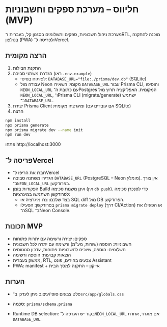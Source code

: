 # חליווס – מערכת ספקים וחשבוניות (MVP)

מערכת ניהול חשבוניות, ספקים ותשלומים בסגנון קל, בעברית ו־RTL, מוכנה להתקנה בטלפון (PWA) ולפריסה ל־Vercel.

## הרצה מקומית

1. התקנת חבילות
2. הגדרת משתני סביבה (ראו `.env.example`)
	- לפיתוח בסיסי: `DATABASE_URL="file:./prisma/dev.db"` (SQLite)
	- עבודה מול Neon מקומי: השאירו `DATABASE_URL` עבור Prisma CLI, והוסיפו `NEON_LOCAL_URL` עם כתובת ה־Postgres המקומית. האפליקציה תרוץ מול `NEON_LOCAL_URL`, ו־Prisma CLI (migrate/generate) ישתמש ב־`DATABASE_URL`.
3. יצירת Prisma Client ומיגרציה מקומית (אם עובדים עם SQLite)
4. הרצה

```bash
npm install
npx prisma generate
npx prisma migrate dev --name init
npm run dev
```

פתחו http://localhost:3000

## פריסה ל־Vercel

- חברו את הריפו ל־Vercel
- הגדירו משתנה סביבה `DATABASE_URL` (PostgreSQL – Neon מומלץ). אין צורך ב־`NEON_LOCAL_URL` בפרודקשן.
- הפקודות בזמן Build אינן משנות סכימה (אין `db push`). כדי לסנכרן סכימה לפרודקשן השתמשו במיגרציות:
	- בצד שלכם: צרו מיגרציה או SQL diff מול DB הפרודקשן.
	- בפרודקשן: הפעילו `prisma migrate deploy` (דרך CI/Action) או הפעילו את ה־SQL ב־Neon Console.

## תכונות MVP

- ספקים: יצירה ורשימה עם יתרות פתוחות
- חשבוניות: הוספה (שורות, מע"מ) ורשימה עם יתרה לכל חשבונית
- תשלומים: הוספה, שיוכים לחשבוניות פתוחות, עדכון סטטוסים
- הוצאות קבועות: הוספה ורשימה
- ממשק בעברית, RTL, צבעים בהירים, פונט Assistant
- PWA: manifest + אייקון – התקנה למסך הבית

## הערות

- פלט צבעים סופי/עיצוב ניתן לעדכן ב־`src/app/globals.css`
 
- סכמה: `prisma/schema.prisma`
- Runtime DB selection: בקוד יש העדפה ל־`NEON_LOCAL_URL` אם מוגדר, אחרת `DATABASE_URL`.
